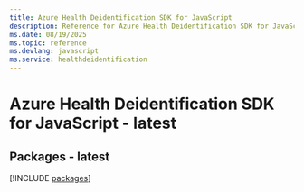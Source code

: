 ```yaml
---
title: Azure Health Deidentification SDK for JavaScript
description: Reference for Azure Health Deidentification SDK for JavaScript
ms.date: 08/19/2025
ms.topic: reference
ms.devlang: javascript
ms.service: healthdeidentification
---
```

# Azure Health Deidentification SDK for JavaScript - latest
## Packages - latest
[!INCLUDE [packages](health-deidentification-index.md)]